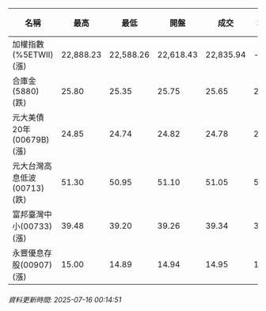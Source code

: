 | 名稱 | 最高 | 最低 | 開盤 | 成交 | 均價 | 成交金額(億) | 昨收 | 漲跌幅 | 漲跌 | 總量 | 昨量 | 振幅 |
| -------- | -------- | -------- | -------- |-------- | -------- | -------- |-------- |-------- |-------- | -------- | -------- |-------- |
|加權指數(%5ETWII) (漲)|22,888.23|22,588.26|22,618.43|22,835.94|-|3,104.33|22,614.97|0.98%|220.97|5,386,959|0|1.33%|
|合庫金(5880) (跌)|25.80|25.35|25.75|25.65|25.61|2.32|25.75|0.39%|0.10|9,044|9,678|1.75%|
|元大美債20年(00679B) (漲)|24.85|24.74|24.82|24.78|24.79|7.65|24.76|0.08%|0.02|30,852|29,360|0.44%|
|元大台灣高息低波(00713) (跌)|51.30|50.95|51.10|51.05|51.10|4.63|51.10|0.10%|0.05|9,069|6,213|0.68%|
|富邦臺灣中小(00733) (漲)|39.48|39.20|39.26|39.34|39.36|0.229|39.12|0.56%|0.22|583|215|0.72%|
|永豐優息存股(00907) (漲)|15.00|14.89|14.94|14.95|14.95|0.152|14.92|0.20%|0.03|1,016|889|0.74%|
###### 資料更新時間: 2025-07-16 00:14:51